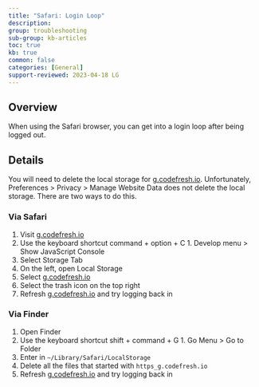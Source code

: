 ```yaml
---
title: "Safari: Login Loop"
description: 
group: troubleshooting
sub-group: kb-articles
toc: true
kb: true
common: false
categories: [General]
support-reviewed: 2023-04-18 LG
---
```


## Overview

When using the Safari browser, you can get into a login loop after being
logged out.

## Details

You will need to delete the local storage for
[g.codefresh.io](https://g.codefresh.io/). Unfortunately, Preferences >
Privacy > Manage Website Data does not delete the local storage. There are two
ways to do this.

### Via Safari

  1. Visit [g.codefresh.io](https://g.codefresh.io/)
  2. Use the keyboard shortcut command + option + C
    1. Develop menu > Show JavaScript Console
  3. Select Storage Tab 
  4. On the left, open Local Storage
  5. Select [g.codefresh.io](https://g.codefresh.io/)
  6. Select the trash icon on the top right 
  7. Refresh [g.codefresh.io](https://g.codefresh.io/) and try logging back in

### Via Finder

  1. Open Finder 
  2. Use the keyboard shortcut shift + command + G
    1. Go Menu > Go to Folder
  3. Enter in `~/Library/Safari/LocalStorage`
  4. Delete all the files that started with `https_g.codefresh.io`
  5. Refresh [g.codefresh.io](https://g.codefresh.io/) and try logging back in

